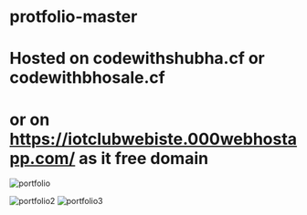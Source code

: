# protfolio-master
# Hosted on codewithshubha.cf or codewithbhosale.cf
# or on https://iotclubwebiste.000webhostapp.com/ as it free domain 
![portfolio](https://user-images.githubusercontent.com/90494573/149466020-f3fb6755-dfce-42fc-a186-73e23447c5ae.gif)

![portfolio2](https://user-images.githubusercontent.com/90494573/149466395-6ff18a69-d301-4d27-b96c-602783350c65.png)
![portfolio3](https://user-images.githubusercontent.com/90494573/149466401-7f69a833-2ca0-4e6b-b3c6-e6c434c87fc0.png)
